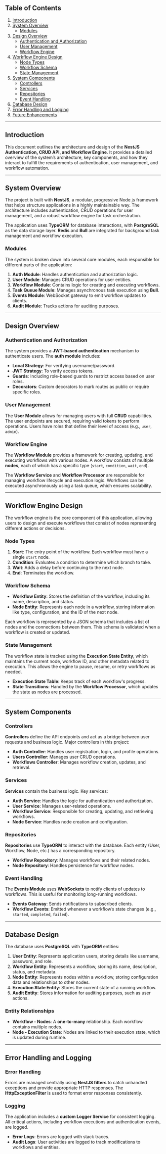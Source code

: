 ## Table of Contents

1. [Introduction](#introduction)
2. [System Overview](#system-overview)
   - [Modules](#modules)
3. [Design Overview](#design-overview)
   - [Authentication and Authorization](#authentication-and-authorization)
   - [User Management](#user-management)
   - [Workflow Engine](#workflow-engine)
4. [Workflow Engine Design](#workflow-engine-design)
   - [Node Types](#node-types)
   - [Workflow Schema](#workflow-schema)
   - [State Management](#state-management)
5. [System Components](#system-components)
   - [Controllers](#controllers)
   - [Services](#services)
   - [Repositories](#repositories)
   - [Event Handling](#event-handling)
6. [Database Design](#database-design)
7. [Error Handling and Logging](#error-handling-and-logging)
8. [Future Enhancements](#future-enhancements)

---

## Introduction

This document outlines the architecture and design of the **NestJS Authentication, CRUD API, and Workflow Engine**. It provides a detailed overview of the system’s architecture, key components, and how they interact to fulfill the requirements of authentication, user management, and workflow automation.

---

## System Overview

The project is built with **NestJS**, a modular, progressive Node.js framework that helps structure applications in a highly maintainable way. The architecture includes authentication, CRUD operations for user management, and a robust workflow engine for task orchestration.

The application uses **TypeORM** for database interactions, with **PostgreSQL** as the data storage layer. **Redis** and **Bull** are integrated for background task management and workflow execution.

### Modules

The system is broken down into several core modules, each responsible for different parts of the application:

1. **Auth Module**: Handles authentication and authorization logic.
2. **User Module**: Manages CRUD operations for user entities.
3. **Workflow Module**: Contains logic for creating and executing workflows.
4. **Task Queue Module**: Manages asynchronous task execution using **Bull**.
5. **Events Module**: WebSocket gateway to emit workflow updates to clients.
6. **Audit Module**: Tracks actions for auditing purposes.

---

## Design Overview

### Authentication and Authorization

The system provides a **JWT-based authentication** mechanism to authenticate users. The **auth module** includes:

- **Local Strategy**: For verifying username/password.
- **JWT Strategy**: To verify access tokens.
- **Guards**: Including role-based guards to restrict access based on user roles.
- **Decorators**: Custom decorators to mark routes as public or require specific roles.

### User Management

The **User Module** allows for managing users with full **CRUD** capabilities. The user endpoints are secured, requiring valid tokens to perform operations. Users have roles that define their level of access (e.g., `user`, `admin`).

### Workflow Engine

The **Workflow Module** provides a framework for creating, updating, and executing workflows with various nodes. A workflow consists of multiple **nodes**, each of which has a specific type (`start`, `condition`, `wait`, `end`).

The **Workflow Service** and **Workflow Processor** are responsible for managing workflow lifecycle and execution logic. Workflows can be executed asynchronously using a task queue, which ensures scalability.

---

## Workflow Engine Design

The workflow engine is the core component of this application, allowing users to design and execute workflows that consist of nodes representing different actions or decisions.

### Node Types

1. **Start**: The entry point of the workflow. Each workflow must have a single `start` node.
2. **Condition**: Evaluates a condition to determine which branch to take.
3. **Wait**: Adds a delay before continuing to the next node.
4. **End**: Terminates the workflow.

### Workflow Schema

- **Workflow Entity**: Stores the definition of the workflow, including its name, description, and status.
- **Node Entity**: Represents each node in a workflow, storing information like type, configuration, and the ID of the next node.

Each workflow is represented by a JSON schema that includes a list of nodes and the connections between them. This schema is validated when a workflow is created or updated.

### State Management

The workflow state is tracked using the **Execution State Entity**, which maintains the current node, workflow ID, and other metadata related to execution. This allows the engine to pause, resume, or retry workflows as needed.

- **Execution State Table**: Keeps track of each workflow's progress.
- **State Transitions**: Handled by the **Workflow Processor**, which updates the state as nodes are processed.

---

## System Components

### Controllers

**Controllers** define the API endpoints and act as a bridge between user requests and business logic. Major controllers in this project:

- **Auth Controller**: Handles user registration, login, and profile operations.
- **Users Controller**: Manages user CRUD operations.
- **Workflows Controller**: Manages workflow creation, updates, and retrieval.
  
### Services

**Services** contain the business logic. Key services:

- **Auth Service**: Handles the logic for authentication and authorization.
- **User Service**: Manages user-related operations.
- **Workflow Service**: Responsible for creating, updating, and retrieving workflows.
- **Node Service**: Handles node creation and configuration.

### Repositories

**Repositories** use **TypeORM** to interact with the database. Each entity (User, Workflow, Node, etc.) has a corresponding repository.

- **Workflow Repository**: Manages workflows and their related nodes.
- **Node Repository**: Handles persistence for workflow nodes.

### Event Handling

The **Events Module** uses **WebSockets** to notify clients of updates to workflows. This is useful for monitoring long-running workflows.

- **Events Gateway**: Sends notifications to subscribed clients.
- **Workflow Events**: Emitted whenever a workflow’s state changes (e.g., `started`, `completed`, `failed`).

---

## Database Design

The database uses **PostgreSQL** with **TypeORM** entities:

1. **User Entity**: Represents application users, storing details like username, password, and role.
2. **Workflow Entity**: Represents a workflow, storing its name, description, status, and metadata.
3. **Node Entity**: Represents nodes within a workflow, storing configuration data and relationships to other nodes.
4. **Execution State Entity**: Stores the current state of a running workflow.
5. **Audit Entity**: Stores information for auditing purposes, such as user actions.

### Entity Relationships

- **Workflow - Nodes**: A **one-to-many** relationship. Each workflow contains multiple nodes.
- **Node - Execution State**: Nodes are linked to their execution state, which is updated during runtime.

---

## Error Handling and Logging

### Error Handling

Errors are managed centrally using **NestJS filters** to catch unhandled exceptions and provide appropriate HTTP responses. The **HttpExceptionFilter** is used to format error responses consistently.

### Logging

The application includes a **custom Logger Service** for consistent logging. All critical actions, including workflow executions and authentication events, are logged.

- **Error Logs**: Errors are logged with stack traces.
- **Audit Logs**: User activities are logged to track modifications to workflows and entities.
